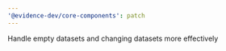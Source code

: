 ```yaml
---
'@evidence-dev/core-components': patch
---
```


Handle empty datasets and changing datasets more effectively
